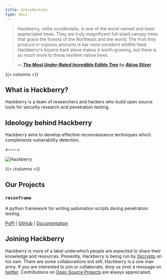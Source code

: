 ```yaml
---
title: Introduction
type: docs
---
```


> Hackberry, celtis occidentalis, is one of the worst named and least appreciated trees. They are truly magnificent full sized canopy trees that grace the forests of the Northeast and the world. The fruit they produce in copious amounts is bar none excellent wildlife feed. Hackberry's bizarre bark alone makes it worth growing, but there is so much more to these resilient native trees.
> 
> **_— [The Most Under-Rated Incredible Edible Tree](http://www.twisted-tree.net/hackberry) by [Akiva Silver](http://www.twisted-tree.net)_**

{{< columns >}}

## What is Hackberry?
Hackberry is a team of researchers and hackers who build open source tools for security research and penetration testing.

## Ideology behind Hackberry
Hackberry aims to develop effective reconnaissance techniques which compliments vulnerability detection.

<--->

![Hackberry](/logo.png)

{{< /columns >}}

## Our Projects

### ```reconframe```

A python framework for writing automation scripts during penetration testing.

[PyPI](https://pypi.org/project/reconframe/) | [GitHub](https://github.com/hackberry-xyz/reconframe) | [Documentation](https://reconframe.readthedocs.io)



## Joining Hackberry

Hackberry is more of a label underwhich people are expected to share their knowledge and resources. Presently, Hackberry is being run by [0xcrypto](https://vi.hackberry.xyz) on his own. There are some collaborations but still, Hackberry is a one man army. If you are interested to join or collaborate, drop us (me) a message on [twitter](https://twitter.com/0xcrypto). Contributions on [Open Source Projects](https://github.com/hackberry-xyz) are always appreciated.
